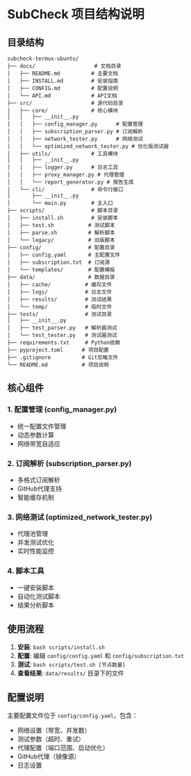 # SubCheck 项目结构说明

## 目录结构

```
subcheck-termux-ubuntu/
├── docs/                   # 文档目录
│   ├── README.md          # 主要文档
│   ├── INSTALL.md         # 安装指南
│   ├── CONFIG.md          # 配置说明
│   └── API.md             # API文档
├── src/                   # 源代码目录
│   ├── core/              # 核心模块
│   │   ├── __init__.py
│   │   ├── config_manager.py      # 配置管理
│   │   ├── subscription_parser.py # 订阅解析
│   │   ├── network_tester.py      # 网络测试
│   │   └── optimized_network_tester.py # 优化版测试器
│   ├── utils/             # 工具模块
│   │   ├── __init__.py
│   │   ├── logger.py      # 日志工具
│   │   ├── proxy_manager.py # 代理管理
│   │   └── report_generator.py # 报告生成
│   └── cli/               # 命令行接口
│       ├── __init__.py
│       └── main.py        # 主入口
├── scripts/               # 脚本目录
│   ├── install.sh         # 安装脚本
│   ├── test.sh           # 测试脚本
│   ├── parse.sh          # 解析脚本
│   └── legacy/           # 旧版脚本
├── config/               # 配置目录
│   ├── config.yaml       # 主配置文件
│   ├── subscription.txt  # 订阅源
│   └── templates/        # 配置模板
├── data/                 # 数据目录
│   ├── cache/           # 缓存文件
│   ├── logs/            # 日志文件
│   ├── results/         # 测试结果
│   └── temp/            # 临时文件
├── tests/               # 测试目录
│   ├── __init__.py
│   ├── test_parser.py   # 解析器测试
│   └── test_tester.py   # 测试器测试
├── requirements.txt     # Python依赖
├── pyproject.toml      # 项目配置
├── .gitignore          # Git忽略文件
└── README.md           # 项目说明
```

## 核心组件

### 1. 配置管理 (config_manager.py)
- 统一配置文件管理
- 动态参数计算
- 网络带宽自适应

### 2. 订阅解析 (subscription_parser.py)
- 多格式订阅解析
- GitHub代理支持
- 智能缓存机制

### 3. 网络测试 (optimized_network_tester.py)
- 代理池管理
- 并发测试优化
- 实时性能监控

### 4. 脚本工具
- 一键安装脚本
- 自动化测试脚本
- 结果分析脚本

## 使用流程

1. **安装**: `bash scripts/install.sh`
2. **配置**: 编辑 `config/config.yaml` 和 `config/subscription.txt`
3. **测试**: `bash scripts/test.sh [节点数量]`
4. **查看结果**: `data/results/` 目录下的文件

## 配置说明

主要配置文件位于 `config/config.yaml`，包含：
- 网络设置（带宽、并发数）
- 测试参数（超时、重试）
- 代理配置（端口范围、启动优化）
- GitHub代理（镜像源）
- 日志设置
